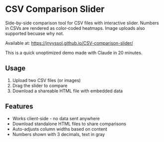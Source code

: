 # CSV Comparison Slider

Side-by-side comparison tool for CSV files with interactive slider. Numbers in CSVs are rendered as color-coded heatmaps. Image uploads also supported becuase why not. 

Available at: https://jnyyssol.github.io/CSV-comparison-slider/

This is a quick unoptimized demo made with Claude in 20 minutes.

## Usage

1. Upload two CSV files (or images)
2. Drag the slider to compare
3. Download a shareable HTML file with embedded data

## Features

- Works client-side - no data sent anywhere
- Download standalone HTML files to share comparisons
- Auto-adjusts column widths based on content
- Numbers shown with 3 decimals, text in gray
